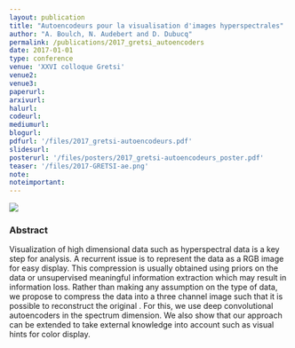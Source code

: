 ```yaml
---
layout: publication
title: "Autoencodeurs pour la visualisation d'images hyperspectrales"
author: "A. Boulch, N. Audebert and D. Dubucq"
permalink: /publications/2017_gretsi_autoencoders
date: 2017-01-01
type: conference
venue: 'XXVI colloque Gretsi'
venue2: 
venue3:
paperurl:
arxivurl: 
halurl: 
codeurl: 
mediumurl: 
blogurl: 
pdfurl: '/files/2017_gretsi-autoencodeurs.pdf'
slidesurl: 
posterurl: '/files/posters/2017_gretsi-autoencodeurs_poster.pdf'
teaser: '/files/2017-GRETSI-ae.png'
note:
noteimportant: 
---
```


![](2017_gretsi-autoencodeurs)

### Abstract

Visualization of high dimensional data such as hyperspectral data is a key step for analysis. A recurrent issue is to represent the data as a RGB image for easy display. This compression is usually obtained using priors on the data or unsupervised meaningful information extraction which may result in information loss. Rather than making any assumption on the type of data, we propose to compress the data into a three channel image such that it is possible to reconstruct the original . For this, we use deep convolutional autoencoders in the spectrum dimension. We also show that our approach can be extended to take external knowledge into account such as visual hints for color display.